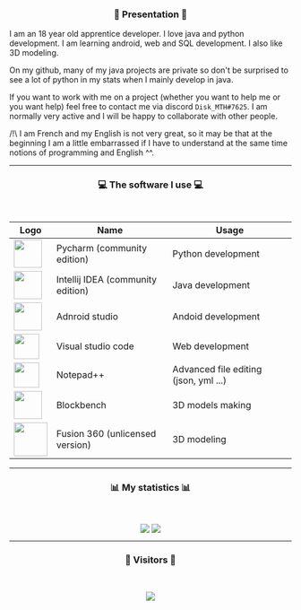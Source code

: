 ### <p align="center">👾  Presentation  👾</p>

I am an 18 year old apprentice developer. I love java and python development. I am learning android, web and SQL development. I also like 3D modeling.

On my github, many of my java projects are private so don't be surprised to see a lot of python in my stats when I mainly develop in java.

If you want to work with me on a project (whether you want to help me or you want help) feel free to contact me via discord `Disk_MTH#7625`. I am normally very active and I will be happy to collaborate with other people.

/!\ I am French and my English is not very great, so it may be that at the beginning I am a little embarrassed if I have to understand at the same time notions of programming and English ^^.

-----

### <p align="center">💻 The software I use 💻</p>

<br/>

<div align="center">

| Logo                                                                                                                                                                             | Name                              | Usage                                 |
|----------------------------------------------------------------------------------------------------------------------------------------------------------------------------------|-----------------------------------|---------------------------------------|
| <img align="center" width="50px" src="https://resources.jetbrains.com/storage/products/pycharm/img/meta/pycharm_logo_300x300.png" />                                 | Pycharm (community edition)       | Python development                    |
| <img align="center" width="50px" src="https://resources.jetbrains.com/storage/products/intellij-idea/img/meta/intellij-idea_logo_300x300.png" />                                             | Intellij IDEA (community edition) | Java development                      |
| <img align="center" width="50px" src= "https://developer.android.com/studio/images/studio-icon-preview.svg" />                                                                   | Adnroid studio                    | Andoid development                    |
| <img align="center" width="45px" src="https://upload.wikimedia.org/wikipedia/commons/thumb/9/9a/Visual_Studio_Code_1.35_icon.svg/2048px-Visual_Studio_Code_1.35_icon.svg.png" /> | Visual studio code                | Web development                       |
| <img align="center" width="45px" src="https://findicons.com/files/icons/2561/1st_mx_is_4c/256/notepad.png" />                                                                    | Notepad++                         | Advanced file editing (json, yml ...) |
| <img align="center" width="50px" src="https://upload.wikimedia.org/wikipedia/commons/6/6d/Blockbench_icon.png" />                                                                | Blockbench                        | 3D models making                      |
| <img align="center" width="60px" src="https://www.form2fab.com/wp-content/uploads/2019/11/logo-fusion-360.png" />                                                                | Fusion 360 (unlicensed version)   | 3D modeling                           |

</div>

-----

### <p align="center">📊  My statistics  📊</p>
<br/>
<p align="center">
   <img align ="center" src="https://github-readme-stats-eight-theta.vercel.app/api?username=Disk-MTH&show_icons=true&count_private=true&include_all_commits=true&title_color=FF0000&text_color=9B0101&icon_color=ED9A09&bg_color=000d&hide_border=true&custom_title=Test"/>
   <img align ="center" src="https://github-readme-stats.vercel.app/api/top-langs/?username=Disk-MTH&title_color=FF0000&text_color=9B0101&icon_color=C42765&bg_color=000000&hide_border=true&hide=vbscript&card_width=300&langs_count=3&custom_title=The languages I use the most"/>
</p>

-----

### <p align="center">👀  Visitors  👀</p>
<br/>
<p align="center">
   <img src="https://profile-counter.glitch.me/Disk-MTH/count.svg" />
</p>

